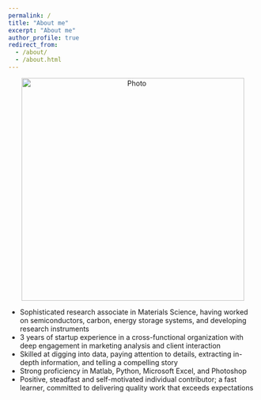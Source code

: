 ```yaml
---
permalink: /
title: "About me"
excerpt: "About me"
author_profile: true
redirect_from: 
  - /about/
  - /about.html
---
```


<p align="center">
  <img src="https://mysite/files/xi-n-yi_img.JPG?raw=true" alt="Photo" style="width: 450px;"/> 
</p>

* Sophisticated research associate in Materials Science, having worked on semiconductors, carbon, energy storage systems, and developing research instruments 
* 3 years of startup experience in a cross-functional organization with deep engagement in marketing analysis and client interaction 
* Skilled at digging into data, paying attention to details, extracting in-depth information, and telling a compelling story 
* Strong proficiency in Matlab, Python, Microsoft Excel, and Photoshop  
* Positive, steadfast and self-motivated individual contributor; a fast learner, committed to delivering quality work that exceeds expectations


